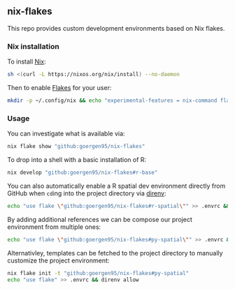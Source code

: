 ## nix-flakes

This repo provides custom development environments based on Nix flakes.

### Nix installation

To install [Nix](https://nixos.org/download/):

```bash
sh <(curl -L https://nixos.org/nix/install) --no-daemon
```

Then to enable [Flakes](https://nixos.wiki/wiki/Flakes) for your user:

```bash
mkdir -p ~/.config/nix && echo "experimental-features = nix-command flakes" >> ~/.config/nix/nix.conf
```

### Usage

You can investigate what is available via:

```bash
nix flake show "github:goergen95/nix-flakes"
```

To drop into a shell with a basic installation of R:

```bash
nix develop "github:goergen95/nix-flakes#r-base"
```

You can also automatically enable a R spatial dev environment directly from 
GitHub when `cd`ing into the project directory via [direnv](https://direnv.net/):

```bash
echo "use flake \"github:goergen95/nix-flakes#r-spatial\"" >> .envrc && direnv allow
```

By adding additional references we can be compose our project environment from
multiple ones:

```bash
echo "use flake \"github:goergen95/nix-flakes#py-spatial\"" >> .envrc && direnv allow
```

Alternativley, templates can be fetched to the project directory to manually customize 
the project environment:

```bash
nix flake init -t "github:goergen95/nix-flakes#py-spatial"
echo "use flake" >> .envrc && direnv allow
```


